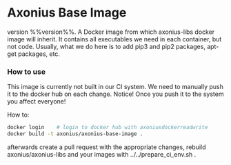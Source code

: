 # Axonius Base Image
version %%version%%.
A Docker image from which axonius-libs docker image will inherit.
It contains all executables we need in each container, but not code.
Usually, what we do here is to add pip3 and pip2 packages, apt-get packages, etc.

### How to use
This image is currently not built in our CI system.
We need to manually push it to the docker hub on each change.
Notice! Once you push it to the system you affect everyone!

How to:
```sh
docker login    # login to docker hub with axoniusdockerreadwrite
docker build -t axonius/axonius-base-image .
```

afterwards create a pull request with the appropriate changes,
rebuild axonius/axonius-libs and your images with ../../prepare_ci_env.sh .

